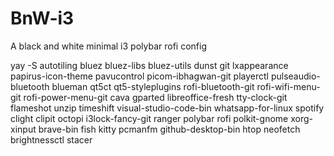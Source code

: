 ﻿# BnW-i3
 A black and white minimal i3 polybar rofi config

yay -S autotiling bluez bluez-libs bluez-utils dunst git lxappearance papirus-icon-theme pavucontrol picom-ibhagwan-git playerctl pulseaudio-bluetooth blueman qt5ct qt5-styleplugins rofi-bluetooth-git rofi-wifi-menu-git rofi-power-menu-git cava gparted libreoffice-fresh tty-clock-git flameshot unzip timeshift visual-studio-code-bin whatsapp-for-linux spotify clight clipit octopi i3lock-fancy-git ranger polybar rofi polkit-gnome xorg-xinput brave-bin fish kitty pcmanfm github-desktop-bin htop neofetch brightnessctl stacer
